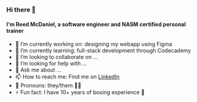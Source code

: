 ### Hi there 👋
#### I'm Reed McDaniel, a software engineer and NASM certified personal trainer

- 🔭 I’m currently working on: designing my webapp using Figma
- 🌱 I’m currently learning: full-stack development through Codecademy
- 👯 I’m looking to collaborate on ...
- 🤔 I’m looking for help with ...
- 💬 Ask me about ...
- 📫 How to reach me: Find me on [LinkedIn](https://www.linkedin.com/in/reed-mcdaniel)
- 🙂 Pronouns: they/them 🏳️‍🌈
- ⚡ Fun fact: I have 10+ years of boxing experience 🥊

